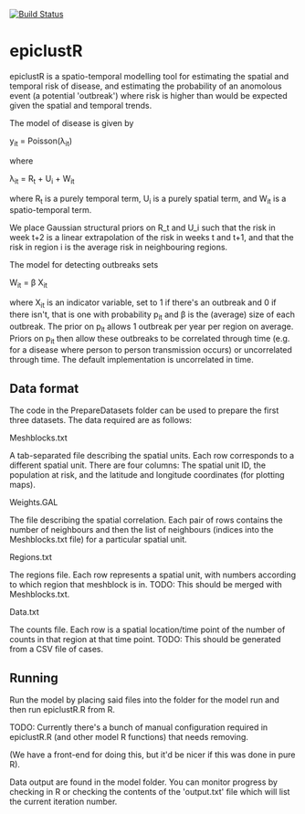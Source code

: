 [![Build Status](https://travis-ci.org/jmarshallnz/epiclustR.svg?branch=master)](https://travis-ci.org/jmarshallnz/epiclustR)

epiclustR
=========

epiclustR is a spatio-temporal modelling tool for estimating the spatial and temporal risk of disease, and estimating the probability of an anomolous event (a potential 'outbreak') where risk is higher than would be expected given the spatial and temporal trends.

The model of disease is given by

y<sub>it</sub> = Poisson(&lambda;<sub>it</sub>)

where

&lambda;<sub>it</sub> = R<sub>t</sub> + U<sub>i</sub> + W<sub>it</sub>

where R<sub>t</sub> is a purely temporal term, U<sub>i</sub> is a purely spatial term, and W<sub>it</sub> is a spatio-temporal term.

We place Gaussian structural priors on R_t and U_i such that the risk in week t+2 is a linear extrapolation of the risk in weeks t and t+1, and that the risk in region i is the average risk in neighbouring regions.

The model for detecting outbreaks sets

W<sub>it</sub> = &beta; X<sub>it</sub>

where X<sub>it</sub> is an indicator variable, set to 1 if there's an outbreak and 0 if there isn't, that is one with probability p<sub>it</sub> and &beta; is the (average) size of each outbreak.  The prior on p<sub>it</sub> allows 1 outbreak per year per region on average.  Priors on p<sub>it</sub> then allow these outbreaks to be correlated through time (e.g. for a disease where person to person transmission occurs) or uncorrelated through time.  The default implementation is uncorrelated in time.

Data format
-----------

The code in the PrepareDatasets folder can be used to prepare the first three datasets. The data required are as follows:

Meshblocks.txt

A tab-separated file describing the spatial units.  Each row corresponds to a different spatial unit.  There are four columns: The spatial unit ID, the population at risk, and the latitude and longitude coordinates (for plotting maps).

Weights.GAL

The file describing the spatial correlation.  Each pair of rows contains the number of neighbours and then the list of neighbours (indices into the Meshblocks.txt file) for a particular spatial unit.

Regions.txt

The regions file.  Each row represents a spatial unit, with numbers according to which region that meshblock is in.  TODO: This should be merged with Meshblocks.txt.

Data.txt

The counts file.  Each row is a spatial location/time point of the number of counts in that region at that time point.  TODO: This should be generated from a CSV file of cases.

Running
-------

Run the model by placing said files into the folder for the model run and then run epiclustR.R from R.

TODO: Currently there's a bunch of manual configuration required in epiclustR.R (and other model R functions) that needs removing.

(We have a front-end for doing this, but it'd be nicer if this was done in pure R).

Data output are found in the model folder.  You can monitor progress by checking in R or checking the contents of the 'output.txt' file which will list the current iteration number.
